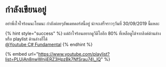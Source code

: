 # กำลังเขียนอยู่

อย่าพึ่งใจใจร้อนนะโยมนะ กำลังค่อยๆอัพเดทคอร์สนี้อยู่ น่าจะเสร็จราวๆวันที่ 30/09/2019 นี้แหละ

{% hint style="success" %}
แต่ถ้าใจร้อนอยากดูวีดีโออีก 80% ที่เหลือดูได้จากลิงค์ด้านล่าง หรือ playlist ด้านล่างก็ได้  
[@Youtube C\# Fundamental](https://www.youtube.com/watch?v=9Pjz8MGFJGo&list=PLUjAn8nwWnijERZ3HpzBk7NfSrau74_lQ)
{% endhint %}

{% embed url="https://www.youtube.com/playlist?list=PLUjAn8nwWnijERZ3HpzBk7NfSrau74\_lQ" %}



